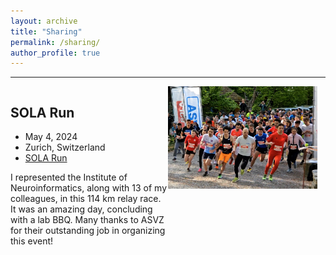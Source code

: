```yaml
---
layout: archive
title: "Sharing"
permalink: /sharing/
author_profile: true
---
```


---

<div style="display: flex; align-items: flex-start;">
  <div style="flex: 1;">
    <h2>SOLA Run</h2>
    <ul>
      <li>May 4, 2024</li>
      <li>Zurich, Switzerland</li>
      <li><a href="https://www.asvz.ch/event/412-sola-stafette">SOLA Run</a></li>
    </ul>
    <p>I represented the Institute of Neuroinformatics, along with 13 of my colleagues, in this 114 km relay race. It was an amazing day, concluding with a lab BBQ. Many thanks to ASVZ for their outstanding job in organizing this event!</p>
  </div>
  <div style="flex: 1;">
    <img src="/images/sola.png" alt="Run in Central Park" style="max-width: 95%;">
  </div>
</div>